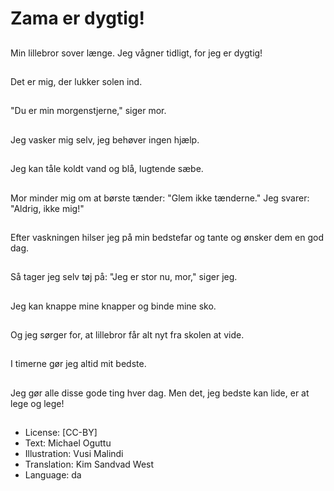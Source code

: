 # Zama er dygtig!

##
Min lillebror sover længe. Jeg vågner tidligt, for jeg er dygtig!

##
Det er mig, der lukker solen ind.

##
"Du er min morgenstjerne," siger mor.

##
Jeg vasker mig selv, jeg behøver ingen hjælp.

##
Jeg kan tåle koldt vand og blå, lugtende sæbe.

##
Mor minder mig om at børste tænder: "Glem ikke tænderne." Jeg svarer: "Aldrig, ikke mig!"

##
Efter vaskningen hilser jeg på min bedstefar og tante og ønsker dem en god dag.

##
Så tager jeg selv tøj på: "Jeg er stor nu, mor," siger jeg.

##
Jeg kan knappe mine knapper og binde mine sko.

##
Og jeg sørger for, at lillebror får alt nyt fra skolen at vide.

##
I timerne gør jeg altid mit bedste.

##
Jeg gør alle disse gode ting hver dag. Men det, jeg bedste kan lide, er at lege og lege!

##
* License: [CC-BY]
* Text: Michael Oguttu
* Illustration: Vusi Malindi
* Translation: Kim Sandvad West
* Language: da
